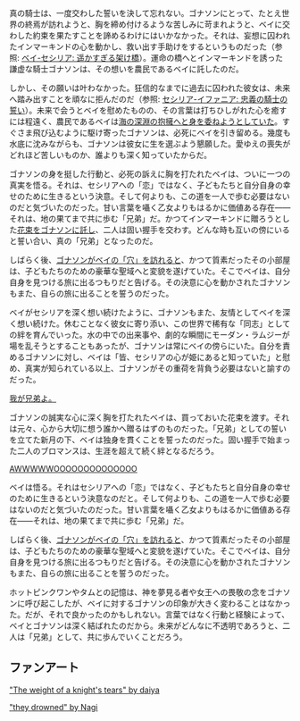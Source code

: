 <!-- title: 新月に照らされ生まれた永遠のブロマンス -->
<!-- relationship: Bros -->

真の騎士は、一度交わした誓いを決して忘れない。ゴナソンにとって、たとえ世界の終焉が訪れようと、胸を締め付けるような苦しみに苛まれようと、ベイに交わした約束を果たすことを諦めるわけにはいかなかった。それは、妄想に囚われたインマーキンドの心を動かし、救い出す手助けをするというものだった（参照: [ベイ-セシリア: 遥かすぎる架け橋](#edge:cecilia-bae)）。運命の橋へとインマーキンドを誘った謙虚な騎士ゴナソンは、その想いを農民であるベイに託したのだ。

しかし、その願いは叶わなかった。狂信的なまでに過去に囚われた彼女は、未来へ踏み出すことを頑なに拒んだのだ（参照: [セシリア-イファニア: 忠義の騎士の誓い](#edge:cecilia-iphania)）。未来で会うとベイを慰めたものの、その言葉は打ちひしがれた心を癒すには程遠く、農民であるベイは[海の深淵の抱擁へと身を委ねようとしていた](https://youtu.be/Br6dvhVJ_IE?t=4887)。すぐさま飛び込むように駆け寄ったゴナソンは、必死にベイを引き留める。幾度も水底に沈みながらも、ゴナソンは彼女に生を選ぶよう懇願した。愛ゆえの喪失がどれほど苦しいものか、誰よりも深く知っていたからだ。

ゴナソンの身を挺した行動と、必死の訴えに胸を打たれたベイは、ついに一つの真実を悟る。それは、セシリアへの「恋」ではなく、子どもたちと自分自身の幸せのために生きるという決意。そして何よりも、この道を一人で歩む必要はないのだと気づいたのだった。甘い言葉を囁く乙女よりもはるかに価値ある存在――それは、地の果てまで共に歩む「兄弟」だ。かつてインマーキンドに贈ろうとした[花束をゴナソンに託し](https://youtu.be/Br6dvhVJ_IE?t=5214)、二人は固い握手を交わす。どんな時も互いの傍にいると誓い合い、真の「兄弟」となったのだ。

しばらく後、[ゴナソンがベイの「穴」を訪れると](https://youtu.be/Br6dvhVJ_IE?t=10130)、かつて質素だったその小部屋は、子どもたちのための豪華な聖域へと変貌を遂げていた。そこでベイは、自分自身を見つける旅に出るつもりだと告げる。その決意に心を動かされたゴナソンもまた、自らの旅に出ることを誓うのだった。

ベイがセシリアを深く想い続けたように、ゴナソンもまた、友情としてベイを深く想い続けた。休むことなく彼女に寄り添い、この世界で稀有な「同志」としての絆を育んでいった。水の中での出来事や、劇的な瞬間にモーダン・ラムジーが場を乱そうとすることもあったが、ゴナソンは常にベイの傍らにいた。自分を責めるゴナソンに対し、ベイは「皆、セシリアの心が姫にあると知っていた」と慰め、真実が知られている以上、ゴナソンがその重荷を背負う必要はないと諭すのだった。

[我が兄弟よ。](#embed:https://youtu.be/Br6dvhVJ_IE?t=5214)

ゴナソンの誠実な心に深く胸を打たれたベイは、買っておいた花束を渡す。それは元々、心から大切に想う誰かへ贈るはずのものだった。「兄弟」としての誓いを立てた新月の下、ベイは独身を貫くことを誓ったのだった。固い握手で始まった二人のブロマンスは、生涯を超えて続く絆となるだろう。

[AWWWWWOOOOOOOOOOOOOO](#embed:https://youtu.be/Br6dvhVJ_IE?t=5329)

ベイは悟る。それはセシリアへの「恋」ではなく、子どもたちと自分自身の幸せのために生きるという決意なのだと。そして何よりも、この道を一人で歩む必要はないのだと気づいたのだった。甘い言葉を囁く乙女よりもはるかに価値ある存在――それは、地の果てまで共に歩む「兄弟」だ。

しばらく後、[ゴナソンがベイの「穴」を訪れると](https://youtu.be/Br6dvhVJ_IE?t=10130)、かつて質素だったその小部屋は、子どもたちのための豪華な聖域へと変貌を遂げていた。そこでベイは、自分自身を見つける旅に出るつもりだと告げる。その決意に心を動かされたゴナソンもまた、自らの旅に出ることを誓うのだった。

ホットピンクワンやタムとの記憶は、神を夢見る者や女王への畏敬の念をゴナソンに呼び起こしたが、ベイに対するゴナソンの印象が大きく変わることはなかった。だが、それで良かったのかもしれない。言葉ではなく行動と経験によって、ベイとゴナソンは深く結ばれたのだから。未来がどんなに不透明であろうと、二人は「兄弟」として、共に歩んでいくことだろう。

## ファンアート

["The weight of a knight's tears" by daiya](https://x.com/daiyaekaku/status/1923920501631578438)

<!-- cecilia -->

["they drowned" by Nagi](https://x.com/Nagi_Nyaaa/status/1921060151550791998)